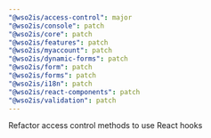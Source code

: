 ```yaml
---
"@wso2is/access-control": major
"@wso2is/console": patch
"@wso2is/core": patch
"@wso2is/features": patch
"@wso2is/myaccount": patch
"@wso2is/dynamic-forms": patch
"@wso2is/form": patch
"@wso2is/forms": patch
"@wso2is/i18n": patch
"@wso2is/react-components": patch
"@wso2is/validation": patch
---
```


Refactor access control methods to use React hooks

